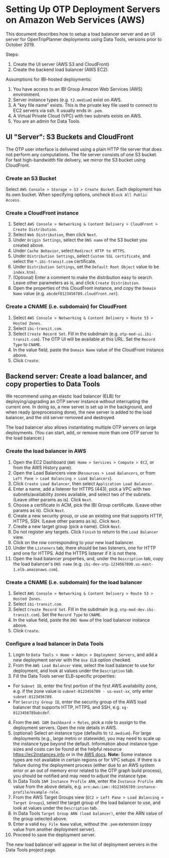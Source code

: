 # Setting Up OTP Deployment Servers on Amazon Web Services (AWS)

This document describes how to setup a load balancer server and an UI server for OpenTripPlanner deployments using Data Tools, versions prior to October 2019.

Steps:

1. Create the UI server (AWS S3 and CloudFront)
2. Create the backend load balancer (AWS EC2).

Assumptions for IBI-hosted deployments:

1. You have access to an IBI Group Amazon Web Services (AWS) environment.
2. Server instance types (e.g. `t2.medium`) exist on AWS.
3. A "key file name" exists. This is the private key file used to connect to EC2 servers via ssh. It usually ends in `.pem`.
4. A Virtual Private Cloud (VPC) with two subnets exists on AWS.
5. You are an admin for Data Tools.

## UI "Server": S3 Buckets and CloudFront

The OTP user interface is delivered using a plain HTTP file server that does not perform any computations. The file server consists of one S3 bucket. For fast high-bandwidth file delivery, we mirror the S3 bucket using CloudFront.

### Create an S3 Bucket

Select `AWS Console > Storage > S3 > Create Bucket`. Each deployment has its own bucket.
When specifying options, uncheck `Block All Public Access`.

### Create a CloudFront instance

1. Select `AWS Console > Networking & Content Delivery > CloudFront > Create Distribution`. 
2. Select `Web Distribution`, then click `Next`.
3. Under `Origin Settings`, select the `DNS name` of the S3 bucket you created above.
4. Under `Cache Behavior`, select `Redirect HTTP to HTTPS`.
5. Under `Distribution Settings`, select `Custom SSL certificate`, and select the `*.ibi-transit.com` certificate.
6. Under `Distribution Settings`, set the `Default Root Object` value to be `index.html`.
7. (Optional) Enter a comment to make the distribution easy to search. Leave other parameters as is, and click `Create Distribution`.
8. Open the properties of this CloudFront instance, and copy the `Domain Name` value (e.g. `abcdef0123456789.cloudfront.net`).

### Create a CNAME (i.e. subdomain) for CloudFront

1. Select `AWS Console > Networking & Content Delivery > Route 53 > Hosted Zones`.
2. Select `ibi-transit.com`.
3. Select `Create Record Set`. Fill in the subdmain (e.g. `otp-mod-ui.ibi-transit.com`). The OTP UI will be available at this URL. Set the `Record Type` to `CNAME`.
4. In the value field, paste the `Domain Name` value of the CloudFront instance above.
5. Click `Create`.


## Backend server: Create a load balancer, and copy properties to Data Tools

We recommend using an elastic load balancer (ELB) for deploying/upgrading an OTP server instance without interrupting the current one. In doing so, a new server is set up in the background, and when ready (preprocessing done), the new server is added to the load balancer, and the old server removed and destroyed.

The load balancer also allows instantiating multiple OTP servers on large deployments. (You can start, add, or remove more than one OTP server to the load balancer.)  

### Create the load balancer in AWS

1. Open the EC2 Dashboard (`AWS Home > Services > Compute > EC2`, or from the AWS History pane).
2. Open the Load Balancers view (`Resources > Load Balancers`, or from `Left Pane > Load Balancing > Load Balancers`).
3. Click `Create Load Balancer`, then select `Application Load Balancer`.
4. Enter a name, add a listener for HTTPS (443), pick a VPC with two subnets/availability zones available, and select two of the subnets. (Leave other params as is). Click `Next`.
5. Choose a certificate in ACM, pick the IBI Group certificate. (Leave other params as is). Click `Next`.
6. Create a new security group, or use an existing one that supports HTTP, HTTPS, SSH. (Leave other params as is). Click `Next`.
7. Create a new target group (pick a name). Click `Next`. 
8. Do not register any targets. Click `Finish` to return to the `Load Balancer` view.
9. Click on the row corresponding to your new load balancer.
10. Under the `Listeners` tab, there should be two listeners, one for HTTP and one for HTTPS. Add the HTTPS listener if it is not there.
11. Open the load balancer properties, and, under the `Description` tab, copy the load balancer's `DNS name` (e.g. `ibi-dev-otp-1234567890.us-east-1.elb.amazonaws.com`).

### Create a CNAME (i.e. subdomain) for the load balancer

1. Select `AWS Console > Networking & Content Delivery > Route 53 > Hosted Zones`.
2. Select `ibi-transit.com`.
3. Select `Create Record Set`. Fill in the subdmain (e.g. `otp-mod-dev.ibi-transit.com`). Set the `Record Type` to `CNAME`.
4. In the value field, paste the `DNS Name` of the load balancer instance above.
5. Click `Create`.


### Configure a load balancer in Data Tools

1. Login to `Data Tools > Home > Admin > Deployment Servers`, and add a new deployment server with the `Use ELB` option checked.
2. From the `AWS Load Balancer` view, select the load balancer to use for deployment, and look at values under the `Description` tab.
3. Fill the Data Tools server ELB-specific properties: 
* For `Subnet ID`, enter the first portion of the first AWS availability zone, e.g. if the zone value is `subnet-0123456789 - us-east-xx`, only enter `subnet-0123456789`. 
* For `Security Group ID`, enter the security group of the AWS load balancer that supports HTTP, HTTPS, and SSH, e.g. `sg-0123456789abcdef`.
4. From the `AWS IAM Dashboard > Roles`, pick a role to assign to the deployment servers. Open the role details in AWS.
5. (optional) Select an instance type (defaults to `t2.medium`). For large deployments (e.g., large metro or statewide), you may need to scale up the instance type beyond the default. Information about instance type sizes and costs can be found at the helpful resource https://ec2instances.info or in the [AWS docs](https://aws.amazon.com/ec2/instance-types/). **Note:** Some instance types are not available in certain regions or for VPC setups. If there is a failure during the deployment process (either due to an AWS system error or an out of memory error related to the OTP graph build process), you should be notified and may need to adjust the instance type.
6. In Data Tools `IAM Instance Profile ARN`, enter the `Instance Profile ARN` value from the above details, e.g. `arn:aws:iam::0123456789:instance-profile/example-role`.
7. From the AWS Target Groups view (`EC2 > Left Pane > Load Balancing > Target Groups`), select the target group of the load balancer to use, and look at values under the `Description` tab.
8. In Data Tools `Target Group ARN (load balancer)`, enter the ARN value of the group selected above.
9. Enter a valid `Key File Name` value, without the `.pem` extension (copy value from another deployment server).
10. Proceed to save the deployment server.

The new load balancer will appear in the list of deployment servers in the Data Tools project page.

